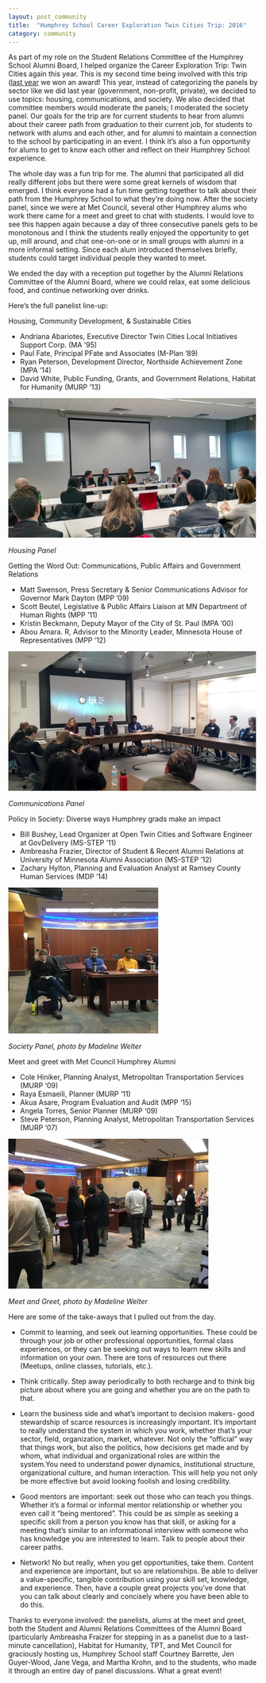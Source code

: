 ```yaml
---
layout: post_community
title:  "Humphrey School Career Exploration Twin Cities Trip: 2016"
category: community
---
```


As part of my role on the Student Relations Committee of the Humphrey School Alumni Board, I helped organize the Career Exploration Trip: Twin Cities again this year. This is my second time being involved with this trip ([last year](/community/2015/01/15/HHH-CET.html) we won an award! This year, instead of categorizing the panels by sector like we did last year (government, non-profit, private), we decided to use topics: housing, communications, and society. We also decided that committee members would moderate the panels; I moderated the society panel. Our goals for the trip are for current students to hear from alumni about their career path from graduation to their current job, for students to network with alums and each other, and for alumni to maintain a connection to the school by participating in an event. I think it’s also a fun opportunity for alums to get to know each other and reflect on their Humphrey School experience.

The whole day was a fun trip for me. The alumni that participated all did really different jobs but there were some great kernels of wisdom that emerged. I think everyone had a fun time getting together to talk about their path from the Humphrey School to what they’re doing now. After the society panel, since we were at Met Council, several other Humphrey alums who work there came for a meet and greet to chat with students. I would love to see this happen again because a day of three consecutive panels gets to be monotonous and I think the students really enjoyed the opportunity to get up, mill around, and chat one-on-one or in small groups with alumni in a more informal setting. Since each alum introduced themselves briefly, students could target individual people they wanted to meet.

We ended the day with a reception put together by the Alumni Relations Committee of the Alumni Board, where we could relax, eat some delicious food, and continue networking over drinks.

Here’s the full panelist line-up:

Housing, Community Development, & Sustainable Cities

* Andriana Abariotes, Executive Director Twin Cities Local Initiatives Support Corp. (MA ’95)
* Paul Fate, Principal PFate and Associates (M-Plan ’89)
* Ryan Peterson, Development Director, Northside Achievement Zone (MPA ’14)
* David White, Public Funding, Grants, and Government Relations, Habitat for Humanity (MURP ‘13)

![Housing Panel](/images/2016/housing-panel-small.jpg)

_Housing Panel_

Getting the Word Out: Communications, Public Affairs and Government Relations

* Matt Swenson, Press Secretary & Senior Communications Advisor for Governor Mark Dayton (MPP ’09)
* Scott Beutel, Legislative & Public Affairs Liaison at MN Department of Human Rights (MPP ’11)
* Kristin Beckmann, Deputy Mayor of the City of St. Paul (MPA ’00)
* Abou Amara. R, Advisor to the Minority Leader, Minnesota House of Representatives (MPP ‘12)

![Communications Panel](/images/2016/tpt-comms-panel-small.jpg)

_Communications Panel_

Policy in Society: Diverse ways Humphrey grads make an impact

* Bill Bushey, Lead Organizer at Open Twin Cities and Software Engineer at GovDelivery (MS-STEP ’11)
* Ambreasha Frazier, Director of Student & Recent Alumni Relations at University of Minnesota Alumni Association (MS-STEP ‘12)
* Zachary Hylton, Planning and Evaluation Analyst at Ramsey County Human Services (MDP ’14)

![Society Panel](/images/2016/met-council-panel-small.jpg)

_Society Panel, photo by Madeline Welter_

Meet and greet with Met Council Humphrey Alumni

* Cole Hiniker, Planning Analyst, Metropolitan Transportation Services (MURP ‘09)
* Raya Esmaeili, Planner (MURP ‘11)
* Akua Asare, Program Evaluation and Audit (MPP ‘15)
* Angela Torres, Senior Planner (MURP ‘09)
* Steve Peterson, Planning Analyst, Metropolitan Transportation Services (MURP ‘07)

![Meet and Greet](/images/2016/met-council-meet-small.jpg)

_Meet and Greet, photo by Madeline Welter_

Here are some of the take-aways that I pulled out from the day.

* Commit to learning, and seek out learning opportunities. These could be through your job or other professional opportunities, formal class experiences, or they can be seeking out ways to learn new skills and information on your own. There are tons of resources out there (Meetups, online classes, tutorials, etc.).

* Think critically. Step away periodically to both recharge and to think big picture about where you are going and whether you are on the path to that.

* Learn the business side and what’s important to decision makers- good stewardship of scarce resources is increasingly important.
It’s important to really understand the system in which you work, whether that’s your sector, field, organization, market, whatever. Not only the “official” way that things work, but also the politics, how decisions get made and by whom, what individual and organizational roles are within the system.You need to understand power dynamics, institutional structure, organizational culture, and human interaction. This will help you not only be more effective but avoid looking foolish and losing credibility.

* Good mentors are important: seek out those who can teach you things. Whether it’s a formal or informal mentor relationship or whether you even call it “being mentored”. This could be as simple as seeking a specific skill from a person you know has that skill, or asking for a meeting that’s similar to an informational interview with someone who has knowledge you are interested to learn. Talk to people about their career paths.

* Network! No but really, when you get opportunities, take them. Content and experience are important, but so are relationships.
Be able to deliver a value-specific, tangible contribution using your skill set, knowledge, and experience. Then, have a couple great projects you’ve done that you can talk about clearly and concisely where you have been able to do this.

Thanks to everyone involved: the panelists, alums at the meet and greet, both the Student and Alumni Relations Committees of the Alumni Board (particularly Ambreasha Fraizer for stepping in as a panelist due to a last-minute cancellation), Habitat for Humanity, TPT, and Met Council for graciously hosting us, Humphrey School staff Courtney Barrette, Jen Guyer-Wood, Jane Vega, and Martha Krohn, and to the students, who made it through an entire day of panel discussions. What a great event!
